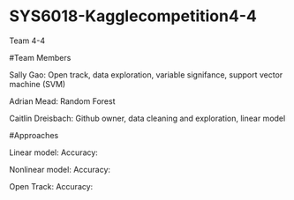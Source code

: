 # SYS6018-Kagglecompetition4-4
Team 4-4

#Team Members

Sally Gao: Open track, data exploration, variable signifance, support vector machine (SVM)

Adrian Mead: Random Forest

Caitlin Dreisbach: Github owner, data cleaning and exploration, linear model

#Approaches

Linear model:
  Accuracy:
  
Nonlinear model:
  Accuracy:
  
Open Track:
  Accuracy:
